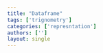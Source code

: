 ```yaml
---
title: "Dataframe"
tags: ['trignometry']
categories: ['represntation']
authors: ['']
layout: single
---
```

